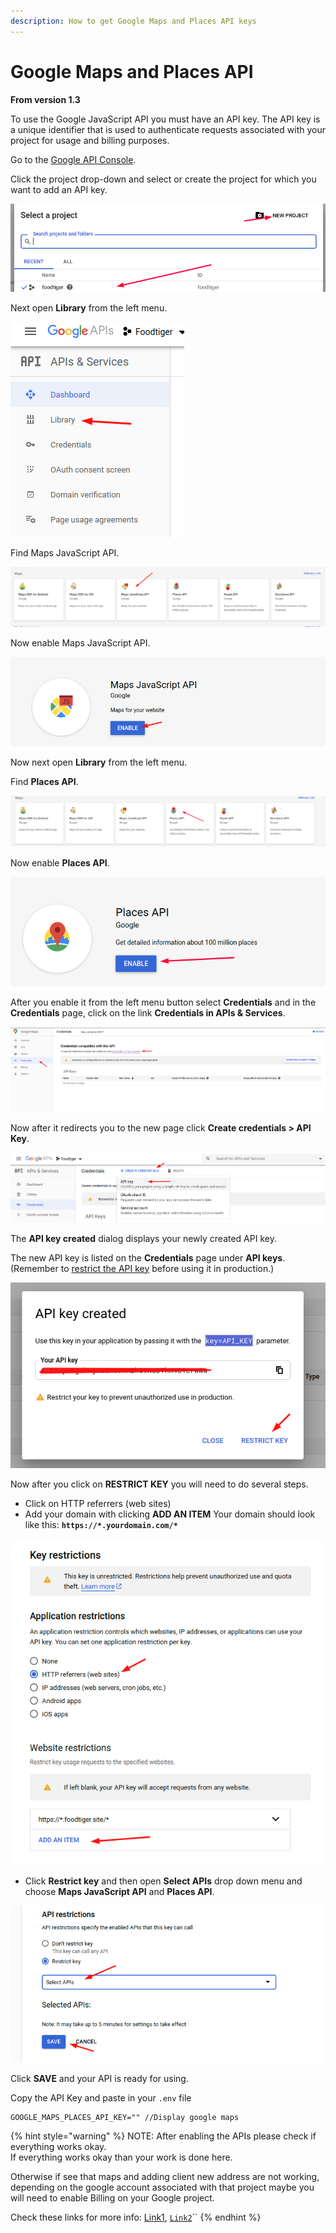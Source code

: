 ```yaml
---
description: How to get Google Maps and Places API keys
---
```


# Google Maps and Places API

**From version 1.3**  
  
To use the Google JavaScript API you must have an API key. The API key is a unique identifier that is used to authenticate requests associated with your project for usage and billing purposes.

Go to the [Google API Console](https://console.developers.google.com/).

Click the project drop-down and select or create the project for which you want to add an API key.

![](../.gitbook/assets/sss-1%20%281%29.png)

Next open **Library** from the left menu.

![](../.gitbook/assets/screenshot%20%2822%29.png)

Find Maps JavaScript API.

![](../.gitbook/assets/screenshot%20%2829%29.png)

Now enable Maps JavaScript API.

![](../.gitbook/assets/screenshot%20%2821%29.png)

Now next open **Library** from the left menu.

Find **Places API**.

![](../.gitbook/assets/screenshot%20%288%29.png)

Now enable **Places API**.

![](../.gitbook/assets/screenshot%20%284%29.png)

After you enable it from the left menu button select **Credentials** and in the **Credentials** page, click on the link **Credentials in APIs & Services**.

![](../.gitbook/assets/screenshot%20%2820%29.png)

Now after it redirects you to the new page click **Create credentials &gt; API Key**.

![](../.gitbook/assets/screenshot%20%2823%29.png)

The **API key created** dialog displays your newly created API key.

The new API key is listed on the **Credentials** page under **API keys**.  
\(Remember to [restrict the API key](https://developers.google.com/maps/documentation/javascript/get-api-key#restrict_key) before using it in production.\)

![](../.gitbook/assets/screenshot%20%2828%29.png)

Now after you click on **RESTRICT KEY** you will need to do several steps.

* Click on HTTP referrers \(web sites\)
* Add your domain with clicking **ADD AN ITEM** Your domain should look like this: **`https://*.yourdomain.com/*`**

![](../.gitbook/assets/screenshot%20%2827%29.png)

* Click **Restrict key** and then open **Select APIs** drop down menu and choose **Maps JavaScript API** and **Places API**.

![](../.gitbook/assets/screenshot%20%2824%29.png)

Click **SAVE** and your API is ready for using.

Copy the API Key and paste in your `.env` file

```text
GOOGLE_MAPS_PLACES_API_KEY="" //Display google maps
```

{% hint style="warning" %}
NOTE: After enabling the APIs please check if everything works okay.   
If everything works okay than your work is done here.  
  
Otherwise if see that maps and adding client new address are not working, depending on the google account associated with that project maybe you will need to enable Billing on your Google project.   
  
Check these links for more info: [Link1](https://console.cloud.google.com/project/_/billing/enable), [`Link2`](https://developers.google.com/maps/gmp-get-started)\`\`
{% endhint %}





















